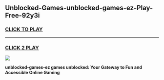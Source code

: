 
## Unblocked-Games-unblocked-games-ez-Play-Free-92y3i
<h3>
<a href="https://premium76.site?title=unblocked-games-ez&ref=10A">CLICK TO PLAY</a></h3>
<hr>

<h3>
<a href="https://premium76.site?title=unblocked-games-ez&ref=10A">CLICK 2 PLAY</a>
  
</h3>

<a href="https://premium76.site?title=unblocked-games-ez&ref=10A"><img src="https://clearcache.store/games.png"></a>


**unblocked-games-ez games unblocked: Your Gateway to Fun and Accessible Online Gaming**
